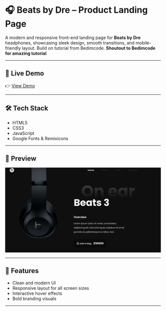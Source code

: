 # 🎧 Beats by Dre – Product Landing Page

A modern and responsive front-end landing page for **Beats by Dre** headphones, showcasing sleek design, smooth transitions, and mobile-friendly layout. Build on tutorial from Bedimcode.
**Shoutout to Bedimcode for amazing tutorial**

---

## 🚀 Live Demo

👉 [View Demo](https://devanshk9.github.io/Beats_by_Dre_Website/)

---

## 🛠 Tech Stack

- HTML5  
- CSS3  
- JavaScript  
- Google Fonts & Remixicons  

---

## 📸 Preview

![Screenshot](assets/img/ss.png)


---

## 📌 Features

- Clean and modern UI  
- Responsive layout for all screen sizes  
- Interactive hover effects  
- Bold branding visuals  

---




